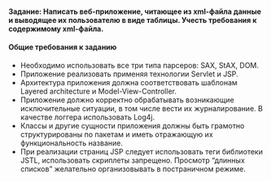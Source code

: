 #### Задание: Написать веб-приложение, читающее из xml-файла данные и выводящее их пользователю в виде таблицы. Учесть требования к содержимому xml-файла.

#### Общие требования к заданию
* Необходимо использовать все три типа парсеров: SAX, StAX, DOM.
* Приложение реализовать применяя технологии Servlet и JSP.
* Архитектура приложения должна соответствовать шаблонам Layered architecture и Model-View-Controller.
* Приложение должно корректно обрабатывать возникающие исключительные ситуации, в том числе вести их журналирование. В качестве логгера использовать Log4j.
* Классы и другие сущности приложения должны быть грамотно структурированы по пакетам и иметь отражающую их функциональность название.
* При реализации страниц JSP следует использовать теги библиотеки JSTL, использовать скриплеты запрещено. Просмотр “длинных списков” желательно организовывать в постраничном режиме.
